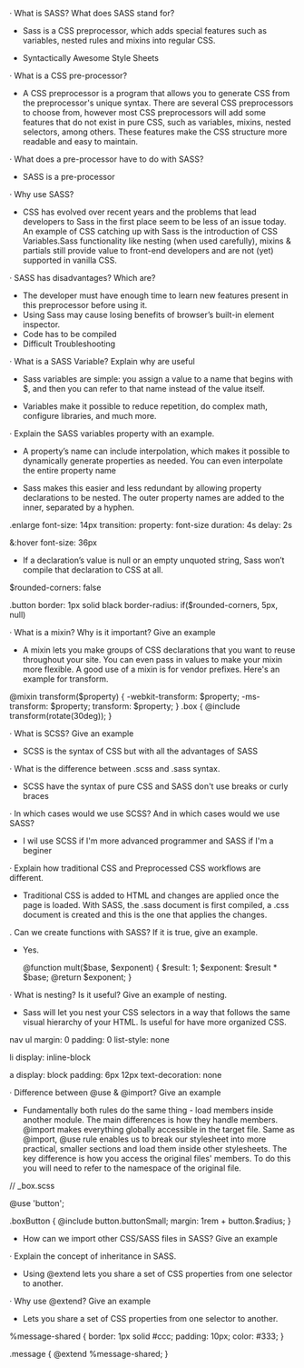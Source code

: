 · What is SASS? What does SASS stand for?

  - Sass is a CSS preprocessor, which adds special features such as variables, nested rules and mixins     into regular CSS.

  - Syntactically Awesome Style Sheets

· What is a CSS pre-processor?

  - A CSS preprocessor is a program that allows you to generate CSS from the preprocessor's unique syntax. There are several CSS preprocessors to choose from, however most CSS preprocessors will add some features that do not exist in pure CSS, such as variables, mixins, nested selectors, among others. These features make the CSS structure more readable and easy to maintain.

· What does a pre-processor have to do with SASS?

  - SASS is a pre-processor

· Why use SASS?

  - CSS has evolved over recent years and the problems that lead developers to Sass in the first place seem to be less of an issue today. An example of CSS catching up with Sass is the introduction of CSS Variables.Sass functionality like nesting (when used carefully), mixins & partials still provide value to front-end developers and are not (yet) supported in vanilla CSS.

· SASS has disadvantages? Which are?

  - The developer must have enough time to learn new features present in this preprocessor before using it.
  - Using Sass may cause losing benefits of browser’s built-in element inspector.
  - Code has to be compiled
  - Difficult  Troubleshooting

· What is a SASS Variable? Explain why are useful

  - Sass variables are simple: you assign a value to a name that begins with $, and then you can refer to that name instead of the value itself.

  - Variables make it possible to reduce repetition, do complex math, configure libraries, and much more.

· Explain the SASS variables property with an example.

  - A property’s name can include interpolation, which makes it possible to dynamically generate properties as needed. You can even interpolate the entire property name

  - Sass makes this easier and less redundant by allowing property declarations to be nested. The outer property names are added to the inner, separated by a hyphen.

  .enlarge
    font-size: 14px
  transition:
    property: font-size
    duration: 4s
    delay: 2s

  &:hover
    font-size: 36px

  - If a declaration’s value is null or an empty unquoted string, Sass won’t compile that declaration to CSS at all.

  $rounded-corners: false

  .button
    border: 1px solid black
    border-radius: if($rounded-corners, 5px, null)

· What is a mixin? Why is it important? Give an example

  - A mixin lets you make groups of CSS declarations that you want to reuse throughout your site. You can even pass in values to make your mixin more flexible. A good use of a mixin is for vendor prefixes. Here's an example for transform.

  @mixin transform($property) {
    -webkit-transform: $property;
    -ms-transform: $property;
    transform: $property;
  }
  .box { @include transform(rotate(30deg)); }

· What is SCSS? Give an example

  - SCSS is the syntax of CSS but with all the advantages of SASS

· What is the difference between .scss and .sass syntax.

  - SCSS have the syntax of pure CSS and SASS don't use breaks or curly braces

· In which cases would we use SCSS? And in which cases would we use SASS?

  - I wil use SCSS if I'm more advanced programmer and SASS if I'm a beginer 

· Explain how traditional CSS and Preprocessed CSS workflows are different.

  - Traditional CSS is added to HTML and changes are applied once the page is loaded. With SASS, the .sass document is first compiled, a .css document is created and this is the one that applies the changes.

. Can we create functions with SASS? If it is true, give an example.

  - Yes.

    @function mult($base, $exponent) {
      $result: 1;
      $exponent: $result * $base;
      @return $exponent;
    }

· What is nesting? Is it useful? Give an example of nesting.

  - Sass will let you nest your CSS selectors in a way that follows the same visual hierarchy of your HTML. Is useful for have more organized CSS.

  nav
  ul
    margin: 0
    padding: 0
    list-style: none

  li
    display: inline-block

  a
    display: block
    padding: 6px 12px
    text-decoration: none

· Difference between @use & @import? Give an example

  - Fundamentally both rules do the same thing - load members inside another module. The main differences is how they handle members. @import makes everything globally accessible in the target file. Same as @import, @use rule enables us to break our stylesheet into more practical, smaller sections and load them inside other stylesheets. The key difference is how you access the original files' members. To do this you will need to refer to the namespace of the original file.

  // _box.scss

  @use 'button';

  .boxButton {
      @include button.buttonSmall;
      margin: 1rem + button.$radius;
  }

- How can we import other CSS/SASS files in SASS? Give an example

· Explain the concept of inheritance in SASS.

  - Using @extend lets you share a set of CSS properties from one selector to another.

· Why use @extend? Give an example

  - Lets you share a set of CSS properties from one selector to another.

  %message-shared {
    border: 1px solid #ccc;
    padding: 10px;
    color: #333;
  }

  .message {
    @extend %message-shared;
  }
